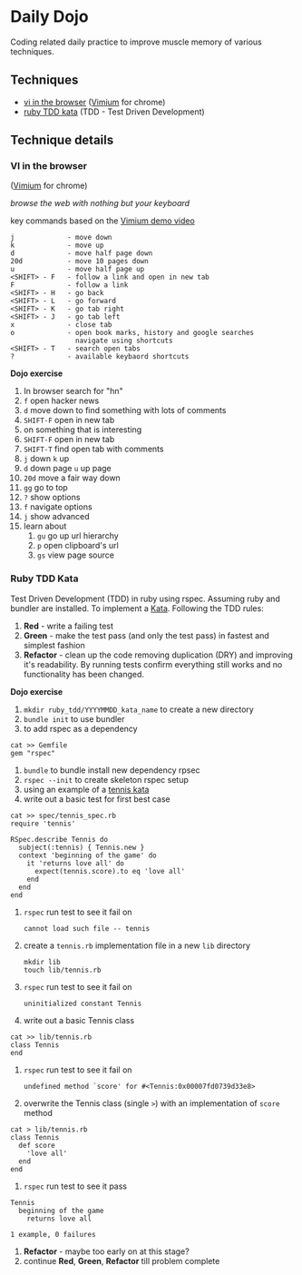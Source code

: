 # Daily Dojo

Coding related daily practice to improve muscle memory of various techniques.

## Techniques

* [vi in the browser](#vi-in-the-browser) ([Vimium](http://vimium.github.io/) for chrome)
* [ruby TDD kata](#ruby-tdd-kata) (TDD - Test Driven Development)

## Technique details

### VI in the browser

([Vimium](http://vimium.github.io/) for chrome)

_browse the web with nothing but your keyboard_

key commands based on the [Vimium demo video](http://youtu.be/t67Sn0RGK54)

    j             - move down
    k             - move up
    d             - move half page down
    20d           - move 10 pages down
    u             - move half page up
    <SHIFT> - F   - follow a link and open in new tab
    F             - follow a link
    <SHIFT> - H   - go back
    <SHIFT> - L   - go forward
    <SHIFT> - K   - go tab right
    <SHIFT> - J   - go tab left
    x             - close tab
    o             - open book marks, history and google searches
                    navigate using shortcuts
    <SHIFT> - T   - search open tabs
    ?             - available keybaord shortcuts

**Dojo exercise**

  1. In browser search for "hn"
  1. `f` open hacker news
  1. `d` move down to find something with lots of comments
  1. `SHIFT-F` open in new tab
  1. on something that is interesting
  1. `SHIFT-F` open in new tab
  1. `SHIFT-T` find open tab with comments
  1. `j` down `k` up
  1. `d` down page `u` up page
  1. `20d` move a fair way down
  1. `gg` go to top
  1. `?` show options
  1. `f` navigate options
  1. `j` show advanced
  1. learn about
      1. `gu` go up url hierarchy
      1. `p` open clipboard's url
      1. `gs` view page source

### Ruby TDD Kata

Test Driven Development (TDD) in ruby using rspec. Assuming ruby and bundler
are installed. To implement a [Kata](https://codingdojo.org/kata/). Following
the TDD rules:

  1. **Red** - write a failing test
  1. **Green** - make the test pass (and only the test pass) in fastest and
     simplest fashion
  1. **Refactor** - clean up the code removing duplication (DRY) and improving
     it's readability. By running tests confirm everything still works and no
     functionality has been changed.

**Dojo exercise**

  1. `mkdir ruby_tdd/YYYYMMDD_kata_name` to create a new directory
  1. `bundle init` to use bundler
  1. to add rspec as a dependency
```
cat >> Gemfile
gem "rspec"
```
  1. `bundle` to bundle install new dependency rpsec
  1. `rspec --init` to create skeleton rspec setup
  1. using an example of a [tennis kata](https://codingdojo.org/kata/Tennis/)
  1. write out a basic test for first best case
```
cat >> spec/tennis_spec.rb
require 'tennis'

RSpec.describe Tennis do
  subject(:tennis) { Tennis.new }
  context 'beginning of the game' do
    it 'returns love all' do
      expect(tennis.score).to eq 'love all'
    end
  end
end
```
  1. `rspec` run test to see it fail on
     ```
     cannot load such file -- tennis
     ```
  1. create a `tennis.rb` implementation file in a new `lib` directory
     ```
     mkdir lib
     touch lib/tennis.rb
     ```
  1. `rspec` run test to see it fail on
     ```
     uninitialized constant Tennis
     ```
  1. write out a basic Tennis class
```
cat >> lib/tennis.rb
class Tennis
end
```
  1. `rspec` run test to see it fail on
     ```
     undefined method `score' for #<Tennis:0x00007fd0739d33e8>
     ```
  1. overwrite the Tennis class (single `>`) with an implementation of `score`
     method
```
cat > lib/tennis.rb
class Tennis
  def score
    'love all'
  end
end
```
  1. `rspec` run test to see it pass
```
Tennis
  beginning of the game
    returns love all

1 example, 0 failures
```
  1. **Refactor** - maybe too early on at this stage?
  1. continue **Red**, **Green**, **Refactor** till problem complete

